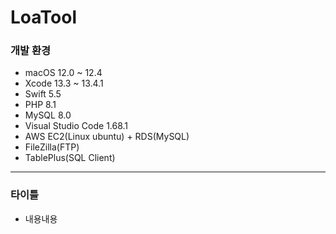 # LoaTool

### 개발 환경
- macOS 12.0 ~ 12.4
- Xcode 13.3 ~ 13.4.1
- Swift 5.5
- PHP 8.1
- MySQL 8.0
- Visual Studio Code 1.68.1
- AWS EC2(Linux ubuntu) + RDS(MySQL)
- FileZilla(FTP)
- TablePlus(SQL Client)
---
### 타이틀
- 내용내용
